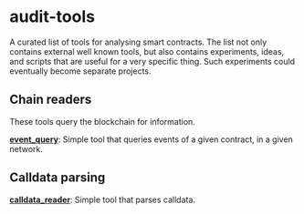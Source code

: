 # audit-tools
A curated list of tools for analysing smart contracts. The list not only contains external well known tools, but also contains experiments, ideas, and scripts that are useful for a very specific thing. Such experiments could eventually become separate projects.

## Chain readers

These tools query the blockchain for information.

**[event_query](https://github.com/ajsantander/audit-tools/tree/master/event_query)**:
Simple tool that queries events of a given contract, in a given network.

## Calldata parsing

**[calldata_reader](https://github.com/ajsantander/audit-tools/tree/master/calldata_reader)**:
Simple tool that parses calldata.
